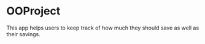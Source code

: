 # OOProject
This app helps users to keep track of how much they should save as well as their savings.
